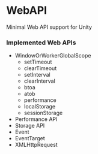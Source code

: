 # WebAPI
Minimal Web API support for Unity

### Implemented Web APIs
- WindowOrWorkerGlobalScope
	- setTimeout
	- clearTimeout
	- setInterval
	- clearInterval
	- btoa
	- atob
	- performance
	- localStorage
	- sessionStorage
- Performance API
- Storage API
- Event
- EventTarget
- XMLHttpRequest
